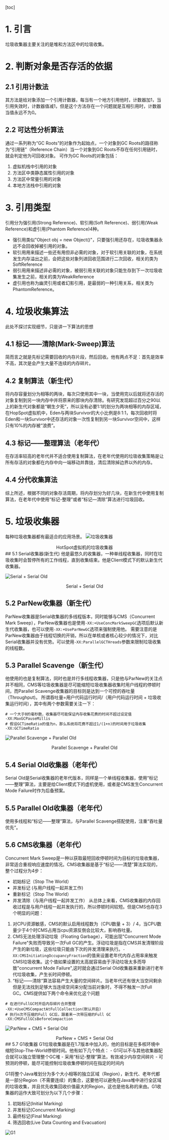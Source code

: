 [toc]
# 1. 引言
垃圾收集器主要关注的是堆和方法区中的垃圾收集。
# 2. 判断对象是否存活的依据
## 2.1 引用计数法
其方法是给对象添加一个引用计数器，每当有一个地方引用他时，计数器加1，当引用失效时，计数器值减1，但是这个方法存在一个问题就是互相引用时，计数器当值永远不为0。
## 2.2 可达性分析算法
通过一系列称为“GC Roots”的对象作为起始点，一个对象到GC Roots的路径称为“引用链”（Reference Chain）当一个对象到GC Roots不存在任何引用链时，就会判定他为可回收对象。
可作为GC Roots的对象包括：
1. 虚拟机栈中引用的对象
2. 方法区中类静态属性引用的对象
3. 方法区中常量引用的对象
4. 本地方法栈中引用的对象
# 3. 引用类型
引用分为强引用(Strong Reference)、软引用(Soft Reference)、弱引用(Weak Reference)和虚引用(Phantom Reference)4种。  
- 强引用类似"Object obj = new Object()"，只要强引用还存在，垃圾收集器永远不会回收掉被引用的对象。
- 软引用用来描述一些还有用但非必需的对象，对于软引用关联的对象，在系统发生内存溢出之前，会把这些对象列进回收范围进行二次回收，相关的类为SoftReference
- 弱引用用来描述非必需的对象，被弱引用关联的对象只能生存到下一次垃圾收集发生之前，相关的类为WeakReference 
- 虚引用也称为幽灵引用或者幻影引用，是最弱的一种引用关系，相关类为PhantomReference。
# 4. 垃圾收集算法
此处不探讨实现细节，只是讲一下算法的思想
## 4.1 标记——清除(Mark-Sweep)算法
简而言之就是先标记需要回收的内存片段，然后回收。他有两点不足：首先是效率不高，其次是会产生大量不连续的内存碎片。
## 4.2 复制算法（新生代）
将内存容量划分为相等的两块，每次只使用其中一块，当使用完以后就将还存活的对象复制到另一块内存中并将原来的那块内存清除。有研究发现超过百分之90以上的新生代对象都是“朝生夕死”，所以没有必要1:1的划分为两块相等的内存区域，在HopSpot虚拟机中，Eden与两块Survivor的大小比例是8:1:1，每次回收时将Eden和一块Survivor中还存活的对象一次性复制到另一块Survivor空间中，这样只有10%的内存被“浪费”。
## 4.3 标记——整理算法（老年代）
在存活率较高的老年代并不适合使用复制算法，在老年代使用的垃圾收集策略是让所有存活的对象都在内存中向一端移动并靠拢，清后清除掉边界以外的内存。
## 4.4 分代收集算法
综上所述，根据不同的对象存活周期，将内存划分为好几块，在新生代中使用复制算法，在老年代中使用“标记-整理”或者“标记—清除”算法进行垃圾回收。
# 5. 垃圾收集器
每种垃圾收集器都有最适合的应用场景。
![垃圾收集器](https://raw.githubusercontent.com/little-motor/uml/master/Java/jvm/%E5%9E%83%E5%9C%BE%E6%94%B6%E9%9B%86%E5%99%A8.png)
<center>HotSpot虚拟机的垃圾收集器</center>
## 5.1 Serial收集器(新生代)
他是最悠久的收集器，一种单线程收集器，同时在垃圾收集时会暂停所有的工作线程，直到收集结束。他是Client模式下的默认新生代收集器。

![Serial + Serial Old](https://raw.githubusercontent.com/little-motor/uml/master/Java/jvm/Serial%20%2B%20Serial%20Old.jpg)

<center>Serial + Serial Old</center>

## 5.2 ParNew收集器（新生代）
ParNew收集器是Serial收集器的多线程版本，同时能够与CMS（Concurrent Mark Sweep），ParNew收集器也是使用<code>-XX:+UseConcMarkSweepGC</code>选项后默认新生代收集器，也可以使用<code>-XX:+UseParNewGC</code>选项来强制使用他。
需要注意的是ParNew收集器由于线程切换的开销，所以在单核或者核心较少的情况下，对比Serial收集器并没有优势。可以使用<code>-XX:ParallelGCTHreads</code>参数来限制垃圾收集的线程数。
## 5.3 Parallel Scavenge（新生代）
他使用的也是复制算法，同时也是并行多线程收集器，只是他与ParNew的关注点并不相同，CMS等垃圾收集器是尽可能缩短垃圾收集器收集时用户线程的停顿时间，而Parallel Scavenge收集器的目标则是达到一个可控的吞吐量（Throughput)。
所谓吞吐量=用户代码运行时间/（用户代码运行时间 + 垃圾收集运行时间），其中有两个参数需要关注一下：
```
# 一个大于0的毫秒数，收集器尽可能保证内存收集花费的时间不超过设定值
-XX:MaxGCPauseMillis
# 假设GCTimeRatio的值为n，那么系统将花费不超过1/(1+n)的时间用于垃圾收集
-XX:GCTimeRatio
```

![Parallel Scavenge + Parallel Old](https://raw.githubusercontent.com/little-motor/uml/master/Java/jvm/Parallel%20Scavenge%20%2B%20Parallel%20Old.jpg)

<center>Parallel Scavenge + Parallel Old</center>

## 5.4 Serial Old收集器（老年代）
Serial Old是Serial收集器的老年代版本，同样是一个单线程收集器，使用“标记——整理”算法，主要是给Client模式下的虚机使用，或者是CMS发生Concurrent Mode Failure时作为后备预案。
## 5.5 Parallel Old收集器（老年代）
使用多线程和“标记——整理”算法，与Parallel Scavenge搭配使用，注重“吞吐量优先”。
## 5.6 CMS收集器（老年代）
Concurrent Mark Sweep是一种以获取最短回收停顿时间为目标的垃圾收集器，非常适合重视响应速度的情况。CMS收集器是基于“标记——清楚”算法实现的，整个过程分为4步：
- 初始标记（Stop The World）
- 并发标记 (与用户线程一起并发工作)
- 重新标记（Stop The World）
- 并发清除（与用户线程一起并发工作）
从总体上来看，CMS收集器的内存回收过程是与用户线程一起并发执行的，所以停顿时间较短。但是CMS也存在3个明显的问题：
1. 对CPU资源敏感，CMS的默认启用线程数为（CPU数量 + 3）/ 4，当CPU数量少于4个时CMS占用当cpu资源反倒会比较大，影响吞吐量。
2. CMS无法处理浮动垃圾（Floating Garbage），可能出现"Concurrent Mode Failure"失败而导致另一次Full GC的产生。浮动垃圾是指在CMS并发清理阶段产生的新垃圾，这些垃圾只能由下次的并发清理来执行。<code>-XX:CMSInitiatingOccupancyFraction</code>的值来设置老年代内存占用率来触发CMS垃圾收集。这个值如果设置的太高就容易由于浮动垃圾太多而导致"concurrent Mode Failure",这时就会通过Serial Old收集器来重新进行老年代垃圾收集，产生长时间停顿。
3. “标记——清除”算法容易产生大量的空间碎片。当老年代还有很大当空间剩余但是无法找到足够大当连续空间来分配当前对象时，不得不触发一次Full GC。CMS提供如下两个命令来优化这个问题
```
# 在进行FullGC时开启内存碎片合并整理
-XX:+UseCMSCompactAtFullCollection(默认开启)
# 执行n次不压缩的Full GC后，跟着来一次带压缩的Full GC
-XX:CMSFullGCsBeforeCompaction 
```

![ParNew + CMS + Serial Old](https://raw.githubusercontent.com/little-motor/uml/master/Java/jvm/Parallel%20Scavenge%20%2B%20Parallel%20Old.jpg)

<center>ParNew + CMS + Serial Old</center>
## 5.7 G1收集器
G1垃圾收集器是在1.7版本中加入的，他的目标是在多核环境中缩短Stop-The-World停顿时间。他有如下几个特点：
- G1可以不与其他收集器配合就可以独立管理整个GC堆
- 采用“标记-整理”算法，有效减少内存空间碎片
- 可预测的停顿，能尽可能控制垃圾收集停顿时间在指定的时间内
  
G1将整个Java堆划分为多个大小相等的独立区域（Region），新生代、老年代都是一部分Region（不需要连续）的集合，这要他可以避免在Java堆中进行全区域的垃圾收集，并且优先收集回收价值最大的Region，这也是他名称的来由。G1收集器的运作大致可划分为以下几个步骤：
1. 初始标记(Initial Marking)
2. 并发标记(Concurrent Marking)
3. 最终标记(Final Marking)
4. 筛选回收(Live Data Counting and Evacuation)

![G1](https://raw.githubusercontent.com/little-motor/uml/master/Java/jvm/G1.jpg)
